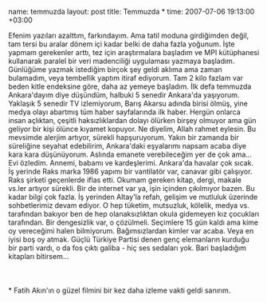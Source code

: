 name: temmuzda
layout: post
title: Temmuzda *
time: 2007-07-06 19:13:00 +03:00

Efenim yazıları azalttım, farkındayım. Ama tatil moduna girdiğimden değil, tam tersi bu aralar dönem içi kadar belki de daha fazla yoğunum. İşte yapmam gerekenler arttı, tez için araştırmalara başladım ve MPI kütüphanesi kullanarak paralel bir veri madenciliği uygulaması yazmaya başladım. Günlüğüme yazmak istediğim birçok şey geldi aklıma ama zaman bulamadım, veya tembellik yaptım itiraf ediyorum. Tam 2 kilo fazlam var beden kitle endeksine göre, daha az yemeye başladım. İlk defa temmuzda Ankara'dayım diye düşündüm, halbuki 5 senedir Ankara'da yaşıyorum. Yaklaşık 5 senedir TV izlemiyorum, Barış Akarsu adında birisi ölmüş, yine medya olayı abartmış tüm haber sayfalarında ilk haber. Hergün onlarca insan açlıktan, çeşitli haksızlıklardan dolayı ölürken birşey olmuyor ama gün geliyor bir kişi ölünce kıyamet kopuyor. Ne diyelim, Allah rahmet eylesin. Bu mevsimde alerjim artıyor, sürekli hapşuruyorum. Yakın bir zamanda bir süreliğine seyahat edebilirim, Ankara'daki eşyalarımı napsam acaba diye kara kara düşünüyorum. Aslında emanete verebileceğim yer de çok ama... Evi özledim. Annemi, babamı ve kardeşlerimi. Ankara'da havalar çok sıcak. İş yerinde Raks marka 1986 yapımı bir vantilatör var, canavar gibi çalışıyor. Raks şirketi geçenlerde iflas etti. Okumam gereken kitap, dergi, makale vs.ler artıyor sürekli. Bir de internet var ya, işin içinden çıkılmıyor bazen. Bu kadar bilgi çok fazla. İş yerinden Altay'la refah, gelişim ve mutluluk üzerinde sohbetlerimiz devam ediyor. O hep tüketim, mutsuzluk, kölelik, medya vs. tarafından bakıyor ben de hep olanaksızlıktan okula gidemeyen kız çocukları tarafından. Bir dengesizlik var, o çözülmeli. Seçimlere 15 gün kaldı ama kime oy vereceğimi halen bilmiyorum. Bağımsızlardan kimler var acaba. Veya en iyisi boş oy atmak. Güçlü Türkiye Partisi denen genç elemanların kurduğu bir parti vardı, o da fos çıktı galiba - hiç ses sedaları yok. Bari başladığım kitapları bitirsem...<br /><br /><br /><br />* Fatih Akın'ın o güzel filmini bir kez daha izleme vakti geldi sanırım.
